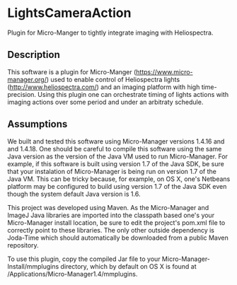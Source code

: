 LightsCameraAction
==================

Plugin for Micro-Manger to tightly integrate imaging with Heliospectra.

Description
-----------
This software is a plugin for Micro-Manger (https://www.micro-manager.org/) used to enable control of Heliospectra lights (http://www.heliospectra.com/) and an imaging platform with high time-precision. Using this plugin one can orchestrate timing of lights actions with imaging actions over some period and under an arbitraty schedule.

Assumptions
-----------
We built and tested this software using Micro-Manager versions 1.4.16 and and 1.4.18. One should be careful to compile this software using the same Java version as the version of the Java VM used to run Micro-Manager. For example, if this software is built using version 1.7 of the Java SDK, be sure that your instalation of Micro-Manager is being run on version 1.7 of the Java VM. This can be tricky because, for example, on OS X, one's Netbeans platform may be configured to build using version 1.7 of the Java SDK even though the system default Java version is 1.6.

This project was developed using Maven. As the Micro-Manager and ImageJ Java libraries are imported into the classpath based one's your Micro-Manager install location, be sure to edit the project's pom.xml file to correctly point to these libraries. The only other outside dependency is Joda-Time which should automatically be downloaded from a public Maven repository.

To use this plugin, copy the compiled Jar file to your Micro-Manager-Install/mmplugins directory, which by default on OS X is found at /Applications/Micro-Manager1.4/mmplugins.
